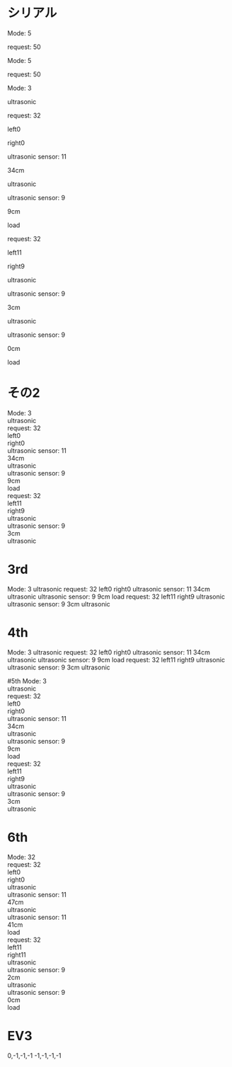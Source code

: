 # シリアル
Mode: 5

request: 50

Mode: 5

request: 50

Mode: 3

ultrasonic

request: 32

left0

right0

ultrasonic sensor: 11

34cm

ultrasonic

ultrasonic sensor: 9

9cm

load

request: 32

left11

right9

ultrasonic

ultrasonic sensor: 9

3cm

ultrasonic

ultrasonic sensor: 9

0cm

load

# その2
Mode: 3  
ultrasonic  
request: 32  
left0  
right0  
ultrasonic sensor: 11  
34cm  
ultrasonic  
ultrasonic sensor: 9  
9cm  
load  
request: 32  
left11  
right9  
ultrasonic  
ultrasonic sensor: 9  
3cm  
ultrasonic  

# 3rd
Mode: 3
ultrasonic
request: 32
left0
right0
ultrasonic sensor: 11
34cm
ultrasonic
ultrasonic sensor: 9
9cm
load
request: 32
left11
right9
ultrasonic
ultrasonic sensor: 9
3cm
ultrasonic

# 4th
Mode: 3
ultrasonic
request: 32
left0
right0
ultrasonic sensor: 11
34cm
ultrasonic
ultrasonic sensor: 9
9cm
load
request: 32
left11
right9
ultrasonic
ultrasonic sensor: 9
3cm
ultrasonic

#5th
Mode: 3  
ultrasonic  
request: 32  
left0  
right0  
ultrasonic sensor: 11  
34cm  
ultrasonic  
ultrasonic sensor: 9  
9cm  
load  
request: 32  
left11  
right9  
ultrasonic  
ultrasonic sensor: 9  
3cm  
ultrasonic  

# 6th
Mode: 32  
request: 32  
left0  
right0  
ultrasonic  
ultrasonic sensor: 11  
47cm  
ultrasonic  
ultrasonic sensor: 11  
41cm  
load  
request: 32  
left11  
right11  
ultrasonic  
ultrasonic sensor: 9  
2cm  
ultrasonic  
ultrasonic sensor: 9  
0cm  
load  

# EV3
0,-1,-1,-1
-1,-1,-1,-1